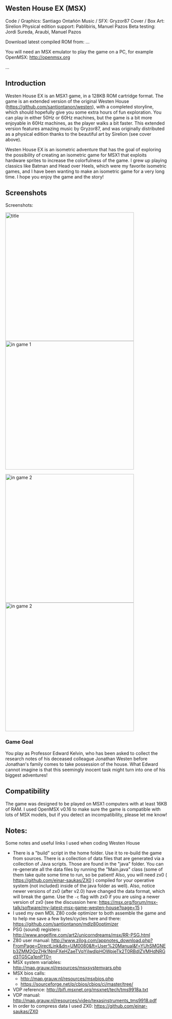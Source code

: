 ## Westen House EX (MSX)

Code / Graphics: Santiago Ontañón
Music / SFX: Gryzor87
Cover / Box Art: Sirelion
Physical edition support: Pablibiris, Manuel Pazos
Beta testing: Jordi Sureda, Araubi, Manuel Pazos



Download latest compiled ROM from: ...

You will need an MSX emulator to play the game on a PC, for example OpenMSX: http://openmsx.org

...

## Introduction

Westen House EX is an MSX1 game, in a 128KB ROM cartridge format. The game is an extended version of the original Westen House (https://github.com/santiontanon/westen), with a completed storyline, which should hopefully give you some extra hours of fun exploration. You can play in either 50Hz or 60Hz machines, but the game is a bit more enjoyable in 60Hz machines, as the player walks a bit faster. This extended version features amazing music by Gryzor87, and was originally distributed as a physical edition thanks to the beautiful art by Sirelion (see cover above). 

Westen House EX is an isometric adventure that has the goal of exploring the possibility of creating an isometric game for MSX1 that exploits hardware sprites to increase the colorfulness of the game. I grew up playing classics like Batman and Head over Heels, which were my favorite isometric games, and I have been wanting to make an isometric game for a very long time. I hope you  enjoy the game and the story!


## Screenshots

Screenshots:

<img src="https://raw.githubusercontent.com/santiontanon/westen/main/media/screen1.png" alt="title" width="400"/> <img src="https://raw.githubusercontent.com/santiontanon/westen/main/media/screen2.png" alt="in game 1" width="400"/> 

<img src="https://raw.githubusercontent.com/santiontanon/westen/main/media/screen3.png" alt="in game 2" width="400"/> <img src="https://raw.githubusercontent.com/santiontanon/westen/main/media/screen4.png" alt="in game 2" width="400"/>


### Game Goal

You play as Professor Edward Kelvin, who has been asked to collect the research notes of his deceased colleague Jonathan Westen before Jonathan's family comes to take possession of the house. What Edward cannot imagine is that this seemingly inocent task might turn into one of his biggest adventures!


## Compatibility

The game was designed to be played on MSX1 computers with at least 16KB of RAM. I used OpenMSX v0.16 to make sure the game is compatible with lots of MSX models, but if you detect an incompatibility, please let me know!


## Notes:

Some notes and useful links I used when coding Westen House

* There is a "build" script in the home folder. Use it to re-build the game from sources. There is a collection of data files that are generated via a collection of Java scripts. Those are found in the "java" folder. You can re-generate all the data files by running the "Main.java" class (some of them take quite some time to run, so be patient! Also, you will need zx0 ( https://github.com/einar-saukas/ZX0 ) compiled for your operative system (not included) inside of the java folder as well). Also, notice newer versions of zx0 (after v2.0) have changed the data format, which will break the game. Use the ```-c``` flag with zx0 if you are using a newer version of zx0 (see the discussion here: https://msx.org/forum/msx-talk/software/my-latest-msx-game-westen-house?page=15 )
* I used my own MDL Z80 code optimizer to both assemble the game and to help me save a few bytes/cycles here and there: https://github.com/santiontanon/mdlz80optimizer
* PSG (sound) registers: http://www.angelfire.com/art2/unicorndreams/msx/RR-PSG.html
* Z80 user manual: http://www.zilog.com/appnotes_download.php?FromPage=DirectLink&dn=UM0080&ft=User%20Manual&f=YUhSMGNEb3ZMM2QzZHk1NmFXeHZaeTVqYjIwdlpHOWpjeTk2T0RBdlZVMHdNRGd3TG5Ca1pnPT0=
* MSX system variables: http://map.grauw.nl/resources/msxsystemvars.php
* MSX bios calls: 
    * http://map.grauw.nl/resources/msxbios.php
    * https://sourceforge.net/p/cbios/cbios/ci/master/tree/
* VDP reference: http://bifi.msxnet.org/msxnet/tech/tms9918a.txt
* VDP manual: http://map.grauw.nl/resources/video/texasinstruments_tms9918.pdf
* In order to compress data I used ZX0: https://github.com/einar-saukas/ZX0
